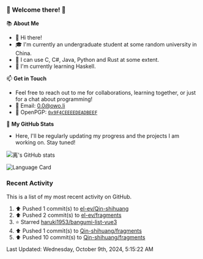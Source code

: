 ### 🌟 Welcome there! 🌟

📚 **About Me**
- 👋 Hi there!
- 🎓 I'm currently an undergraduate student at some random university in China.
- 🚀 I can use C, C#, Java, Python and Rust at some extent.
- 🌱 I'm currently learning Haskell.

📫 **Get in Touch**
- Feel free to reach out to me for collaborations, learning together, or just for a chat about programming!
- 📩 Email: 0.0@owo.li
- 🔑 OpenPGP: [`0x9F4CEEEEDEADBEEF`](https://keys.openpgp.org/vks/v1/by-fingerprint/9273A165A490C183577664B69F4CEEEEDEADBEEF)


📝 **My GitHub Stats**
- Here, I'll be regularly updating my progress and the projects I am working on. Stay tuned!

![离's GitHub stats](https://github-readme-stats.vercel.app/api?username=el-ev&show_icons=true)

![Language Card](https://github-readme-stats.vercel.app/api/top-langs/?username=el-ev)
### Recent Activity

This is a list of my most recent activity on GitHub.

<!--RECENT_ACTIVITY:start-->
1. ⬆️ Pushed 1 commit(s) to [el-ev/Qin-shihuang](https://github.com/el-ev/Qin-shihuang)<br>
2. ⬆️ Pushed 2 commit(s) to [el-ev/fragments](https://github.com/el-ev/fragments)<br>
3. ⭐ Starred [haruki1953/bangumi-list-vue3](https://github.com/haruki1953/bangumi-list-vue3)<br>
4. ⬆️ Pushed 1 commit(s) to [Qin-shihuang/fragments](https://github.com/Qin-shihuang/fragments)<br>
5. ⬆️ Pushed 10 commit(s) to [Qin-shihuang/fragments](https://github.com/Qin-shihuang/fragments)<br>
<!--RECENT_ACTIVITY:end-->

<!--RECENT_ACTIVITY:last_update-->
Last Updated: Wednesday, October 9th, 2024, 5:15:22 AM
<!--RECENT_ACTIVITY:last_update_end-->

